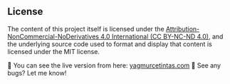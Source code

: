 ## License

The content of this project itself is licensed under the [Attribution-NonCommercial-NoDerivatives 4.0 International (CC BY-NC-ND 4.0)](https://creativecommons.org/licenses/by-nc-nd/4.0/), and the underlying source code used to format and display that content is licensed under the MIT license.

:sunflower: You can see the live version from here: [yagmurcetintas.com](https://yagmurcetintas.com/)
:bug: See any bugs? Let me know!

